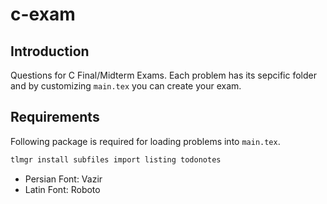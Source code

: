 # c-exam

## Introduction

Questions for C Final/Midterm Exams. Each problem has its sepcific folder and by customizing `main.tex` you can create your exam.

## Requirements

Following package is required for loading problems into `main.tex`.

```sh
tlmgr install subfiles import listing todonotes
```

- Persian Font: Vazir
- Latin Font: Roboto

